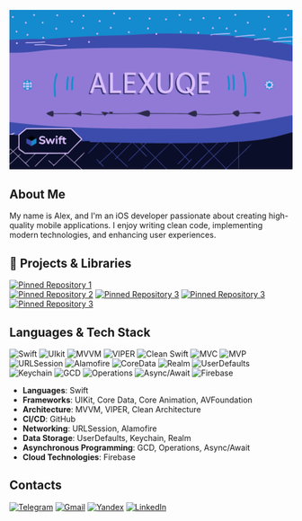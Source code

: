 [![Header](https://github.com/Alexuqe/Alexuqe/blob/main/assets/banner-for-ios-developer-profile--in-the-middle-is.png)](https://github.com/Alexuqe)

## About Me
My name is Alex, and I'm an iOS developer passionate about creating high-quality mobile applications. I enjoy writing clean code, implementing modern technologies, and enhancing user experiences.

## 🚀 Projects & Libraries  
[![Pinned Repository 1](https://img.shields.io/badge/Packages-SideMenuKit-green)](https://github.com/Alexuqe/SideMenuKit)  
[![Pinned Repository 2](https://img.shields.io/badge/Projects-Align2D-blue)](https://github.com/Alexuqe/Align2D) 
[![Pinned Repository 3](https://img.shields.io/badge/TodoList-blue)](https://github.com/Alexuqe/ToDoList)
[![Pinned Repository 3](https://img.shields.io/badge/BrainBoost-blue)](https://github.com/Alexuqe/BrainBoost)     
[![Pinned Repository 3](https://img.shields.io/badge/Contributor-DeliveryApp-yellow)](https://github.com/trambalda/iaw1)

## Languages & Tech Stack 
![Swift](https://img.shields.io/badge/Swift-F05138?style=plastic&logo=swift&logoColor=FFFFFF)
![UIkit](https://img.shields.io/badge/UIkit-7F7F7F?style=plastic)
![MVVM](https://img.shields.io/badge/MVVM-7F7F7F?style=plastic)
![VIPER](https://img.shields.io/badge/VIPER-7F7F7F?style=plastic)
![Clean Swift](https://img.shields.io/badge/CleanSwift-7F7F7F?style=plastic)
![MVC](https://img.shields.io/badge/MVC-7F7F7F?style=plastic)
![MVP](https://img.shields.io/badge/MVP-7F7F7F?style=plastic)
![URLSession](https://img.shields.io/badge/URLSession-7F7F7F?style=plastic)
![Alamofire](https://img.shields.io/badge/Alamofire-7F7F7F?style=plastic)
![CoreData](https://img.shields.io/badge/CoreData-7F7F7F?style=plastic)
![Realm](https://img.shields.io/badge/Realm-7F7F7F?style=plastic)
![UserDefaults](https://img.shields.io/badge/UserDefaults-7F7F7F?style=plastic)
![Keychain](https://img.shields.io/badge/Keychain-7F7F7F?style=plastic)
![GCD](https://img.shields.io/badge/GCD-7F7F7F?style=plastic)
![Operations](https://img.shields.io/badge/Operations-7F7F7F?style=plastic)
![Async/Await](https://img.shields.io/badge/Async/Await-7F7F7F?style=plastic)
![Firebase](https://img.shields.io/badge/Firebase-7F7F7F?style=plastic)

- **Languages**: Swift 
- **Frameworks**: UIKit, Core Data, Core Animation, AVFoundation  
- **Architecture**: MVVM, VIPER, Clean Architecture   
- **CI/CD**: GitHub  
- **Networking**: URLSession, Alamofire 
- **Data Storage**: UserDefaults, Keychain, Realm  
- **Asynchronous Programming**: GCD, Operations, Async/Await  
- **Cloud Technologies**: Firebase
  
## Contacts
[![Telegram](https://img.shields.io/badge/Telegram-EDEDED?style=flat-square&logo=telegram&logoColor=29A0DC)](https://t.me/HORDIAH)
[![Gmail](https://img.shields.io/badge/Gmail-EDEDED?style=flat-square&logo=gmail&logoColor=F23C34)](hordiah1@gmail.com)
[![Yandex](https://img.shields.io/badge/Yandex-FFD04D?style=flat-square)](hordiah@yandex.by)
[![LinkedIn](https://img.shields.io/badge/LinkedIn-0A66C2?style=flat-square)](https://www.linkedin.com/in/alexandr-galushko-11745b300/)
